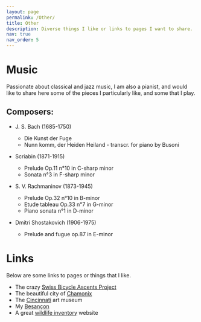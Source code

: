 ```yaml
---
layout: page
permalink: /Other/
title: Other
description: Diverse things I like or links to pages I want to share. 
nav: true
nav_order: 5 
---
```

# Music

Passionate about classical and jazz music, I am also a pianist, and would like to share here some of the pieces I particularly like, and some that I play. 

## Composers:

- J. S. Bach (1685-1750)
    - Die Kunst der Fuge <a href="{{'Bach_fuge.pdf' | prepend: 'assets/pdf/' | relative_url}}" target="_blank" rel="noopener noreferrer" class="float-right"><i class="fas fa-file-pdf"></i></a>
    - Nunn komm, der Heiden Heiland - transcr. for piano by Busoni <a href="{{'Bach_Busoni.pdf' | prepend: 'assets/pdf/' | relative_url}}" target="_blank" rel="noopener noreferrer" class="float-right"><i class="fas fa-file-pdf"></i></a>

- Scriabin (1871-1915)
    - Prelude Op.11 n°10 in C-sharp minor <a href="{{'Scriabin_op_11.pdf' | prepend: 'assets/pdf/' | relative_url}}" target="_blank" rel="noopener noreferrer" class="float-right"><i class="fas fa-file-pdf"></i></a>
    - Sonata n°3 in F-sharp minor <a href="{{'Scriabin_op_23_3.pdf' | prepend: 'assets/pdf/' | relative_url}}" target="_blank" rel="noopener noreferrer" class="float-right"><i class="fas fa-file-pdf"></i></a>
    
- S. V. Rachmaninov (1873-1945) 
    - Prelude Op.32 n°10 in B-minor <a href="{{'Rach_op_32.pdf' | prepend: 'assets/pdf/' | relative_url}}" target="_blank" rel="noopener noreferrer" class="float-right"><i class="fas fa-file-pdf"></i></a>
    - Etude tableau Op.33 n°7 in G-minor <a href="{{'Rach_op_33.pdf' | prepend: 'assets/pdf/' | relative_url}}" target="_blank" rel="noopener noreferrer" class="float-right"><i class="fas fa-file-pdf"></i></a>
    - Piano sonata n°1 in D-minor <a href="{{'Rach_op_28.pdf' | prepend: 'assets/pdf/' | relative_url}}" target="_blank" rel="noopener noreferrer" class="float-right"><i class="fas fa-file-pdf"></i></a>

- Dmitri Shostakovich (1906-1975)
    - Prelude and fugue op.87 in E-minor  <a href="{{'Shost_op_87_4.pdf' | prepend: 'assets/pdf/' | relative_url}}" target="_blank" rel="noopener noreferrer" class="float-right"><i class="fas fa-file-pdf"></i></a>

# Links

Below are some links to pages or things that I like. 

- The crazy [Swiss Bicycle Ascents Project](https://kbarbey.github.io/swiss-bicycle-ascents/)
- The beautiful city of [Chamonix](https://en.chamonix.com)
- The [Cincinnati](https://www.cincinnatiartmuseum.org) art museum
- My [Besançon](https://www.besancon-tourisme.com/en/)
- A great [wildlife inventory](https://www.inaturalist.org/observations?user_id=mosquitomel) website
